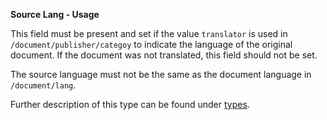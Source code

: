 **Source Lang - Usage**

This field must be present and set if the value `translator` is used in `/document/publisher/categoy` to indicate the language of the original document.
If the document was not translated, this field should not be set.

The source language must not be the same as the document language in `/document/lang`.

Further description of this type can be found under [types](types/lang-usage.en.md).
